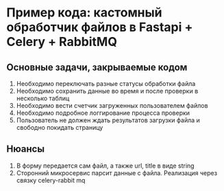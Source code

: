 # Пример кода: кастомный обработчик файлов в Fastapi + Celery + RabbitMQ

## Основные задачи, закрываемые кодом
1. Необходимо переключать разные статусы обработки файла
2. Необходимо сохранить данные во время и после проверки в несколько таблиц
3. Необходимо вести счетчик загруженных пользователем файлов
4. Необходимо подробное логгирование процесса проверки
5. Пользователь не должен ждать результатов загрузки файла и свободно покидать страницу

## Нюансы
1. В форму передается сам файл, а также url, title в виде string
2. Сторонний микросервис парсит данные с файла. Реализация через связку celery-rabbit mq